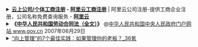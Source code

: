 
<details>
    <summary>
     <b><a href="https://gs.aliyun.com/product/gongshang">云上公司/个体工商注册</a> - 
     <a href="https://gs.aliyun.com/">阿里云工商注册</a></b> | 
     阿里云公司注册-提供工商企业注册，公司名称免费查询服务 - 
     <b><a href="(https://www.aliyun.com/">阿里云</a></b>
     </summary> 
>    &nbsp;
   <table> 
       <tr> 
         <td>
         <a href="https://gs.aliyun.com/product/gongshang"><img src="https://github.com/taoste/Hello-World/blob/master/eBook/%E4%BC%81%E4%B8%9A%E8%BF%90%E8%90%A5%E4%B8%8E%E7%AE%A1%E7%90%86/2020aliyun.png?raw=true" border="0" title="【阿里云】还不抓紧时间注册？仅需￥9.9, 云上公司/个体工商注册 + 刻章费"> </a>
        </td> 
          <td>
           <a href="#">&nbsp;</a> 
          </td>
      </tr> 
    </table> 
</details>

 
<details>
    <summary>
     <b> 《<a href="http://www.gov.cn/jrzg/2007-06/29/content_667720.htm">中华人民共和国劳动合同法（全文）</a>》</b> 
     @<a href="http://www.gov.cn/">中华人民共和国中央人民政府门户网站 www.gov.cn</a> 2007年06月29日
     </summary> 
   <table> 
       <tr> 
             <td>
              <a href="http://www.gov.cn/zhengce/content/2019-11/21/content_5454164.htm">国务院办公厅关于2020年部分节假日安排的通知（国办发明电〔2019〕16号）</a>_政府信息公开专栏                </td> 
             <td>
              <a href="http://www.gov.cn/xinwen/2019-11/21/content_5454242.htm">五一休5天，十一休8天，一图看懂2020年放假安排！</a>_图解图表_中国政府网 
            </td>
      </tr> 
    </table> 
</details>
 

<details>
    <summary>
     <a href="https://www.36kr.com/p/867638776886665">“向上管理”的7个最佳实践：如果管理你的老板？_36氪</a>
     </summary>       
>     向上管理，即在工作中为了让公司、上司以及自己取得更好的结果而下意识地配合上级一起工作的过程。<br />
>     向上管理，不仅能让上级对你的工作更加认可，也有助于你在职场中进一步自我提升。<br />
>     鲁斯马尼埃写道：“也许最应该掌握的技能，就是去学会如何成为真正的帮手。毕竟，向上管理并不等同于拍马屁。”
   <table> 
       <tr> 
           <td>
            <a href="https://www.36kr.com/p/867638776886665">【“<b>向上管理</b>”的7种<b>最佳实践</b>】</a><br />
            针对如何有效地学习向上管理这个问题，你可以通过以下7种最佳实践方法:<br /><br />
        1.在“过量”和“不够”之间找到合理的平衡<br />
        2.沟通交流方式一定要尽量保持简洁<br />
        3.分享重要的好消息<br />
        4.诚实谨慎地分享坏消息<br />
        5.较劲一定要分清场合<br />
        6.避免抱怨和批评其他员工<br />
        7.归类整理所有重要信息
        </td> 
         <td>          
        <a href="https://www.36kr.com/p/867638776886665">【<b>不懂得</b>向上管理的<b>潜在风险</b>】</a><br />
          管理者可能会因为信息流中的缺陷而做出错误的决策。其中，主要的缺陷包括以下这5种情况:<br /><br />
          1.员工可能会扭曲事实以博得喜爱。<br />
          2.员工可能会遗漏关键的信息。<br />
          3.初入职场的新员工可能会散播错误或未经证实的谣言。<br />
          4.员工可能会在某件事情上意气用事。<br />
          5.员工可能会误解某个信息，并进一步分享这一误解信息。<br />
        </td>
      </tr> 
    </table> 
</details>




